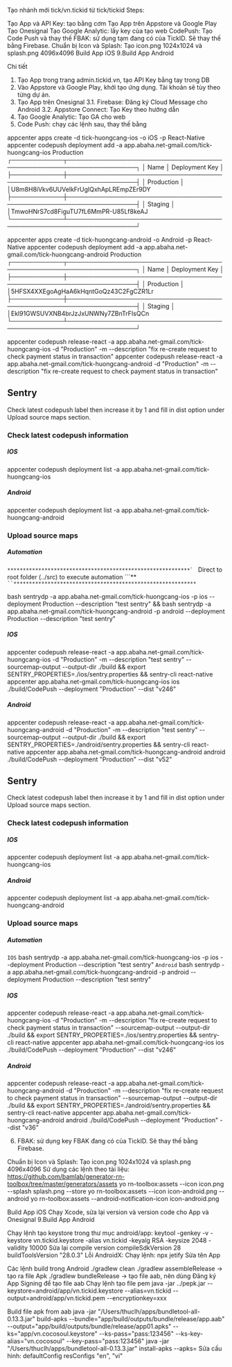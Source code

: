 Tạo nhánh mới tick/vn.tickid từ tick/tickid
Steps:

Tạo App và API Key: tạo bằng cơm
Tạo App trên Appstore và Google Play
Tạo Onesignal
Tạo Google Analytic: lấy key của tạo web
CodePush: Tạo Code Push và thay thế
FBAK: sử dụng tạm đang có của TickID. Sẽ thay thế bằng Firebase.
Chuẩn bị Icon và Splash: Tạo icon.png 1024x1024 và splash.png 4096x4096
Build App iOS
9.Build App Android

Chi tiết
1. Tạo App trong trang admin.tickid.vn, tạo API Key bằng tay trong DB
2. Vào Appstore và Google Play, khởi tạo ứng dụng. Tài khoản sẽ tùy theo từng dự án.
3. Tạo App trên Onesignal
	3.1. Firebase: Đăng ký Cloud Message cho Android
	3.2. Appstore Connect: Tạo Key theo hướng dẫn 
4. Tạo Google Analytic: Tạo GA cho web
5. Code Push: chạy các lệnh sau, thay thế bằng 

appcenter apps create -d tick-huongcang-ios -o iOS -p React-Native
appcenter codepush deployment add -a app.abaha.net-gmail.com/tick-huongcang-ios Production
┌────────────┬──────────────────────────────────────────────────────────────────┐
│ Name │ Deployment Key │
├────────────┼──────────────────────────────────────────────────────────────────┤
│ Production │ │U8m8H8iVkv6UUVelkFrUgIQxhApLREmpZEr9DY
├────────────┼──────────────────────────────────────────────────────────────────┤
│ Staging │ │TmwoHNrS7cd8FiguTU7fL6MmPR-U85Lf8keAJ
└────────────┴──────────────────────────────────────────────────────────────────┘

appcenter apps create -d tick-huongcang-android -o Android -p React-Native
appcenter codepush deployment add -a app.abaha.net-gmail.com/tick-huongcang-android Production
┌────────────┬──────────────────────────────────────────────────────────────────┐
│ Name │ Deployment Key │
├────────────┼──────────────────────────────────────────────────────────────────┤
│ Production │ │5HFSX4XXEgoAgHaA6kHqntGoQz43C2FgCZR1Lr
├────────────┼──────────────────────────────────────────────────────────────────┤
│ Staging │ │Ekl91GWSUVXNB4brJzJxUNWNy7ZBnTrFIsQCn
└────────────┴──────────────────────────────────────────────────────────────────┘

appcenter codepush release-react -a app.abaha.net-gmail.com/tick-huongcang-ios -d "Production" -m --description "fix re-create request to check payment status in transaction"
appcenter codepush release-react -a app.abaha.net-gmail.com/tick-huongcang-android -d "Production" -m --description "fix re-create request to check payment status in transaction"

## Sentry
Check latest codepush label then increase it by 1 and fill in dist option under Upload source maps section.

### Check latest codepush information
##### IOS
appcenter codepush deployment list -a app.abaha.net-gmail.com/tick-huongcang-ios
##### Android
appcenter codepush deployment list -a app.abaha.net-gmail.com/tick-huongcang-android

### Upload source maps
##### Automation
``***********************************************************`
`` Direct to root folder (../src) to execute automation ```**`
``***********************************************************`

bash sentrydp -a app.abaha.net-gmail.com/tick-huongcang-ios -p ios --deployment Production --description "test sentry" &&
bash sentrydp -a app.abaha.net-gmail.com/tick-huongcang-android -p android --deployment Production --description "test sentry"
##### IOS

appcenter codepush release-react -a app.abaha.net-gmail.com/tick-huongcang-ios -d "Production" -m --description "test sentry" --sourcemap-output --output-dir ./build && export SENTRY_PROPERTIES=./ios/sentry.properties && sentry-cli react-native appcenter app.abaha.net-gmail.com/tick-huongcang-ios ios ./build/CodePush --deployment "Production" --dist "v246"
##### Android

appcenter codepush release-react -a app.abaha.net-gmail.com/tick-huongcang-android -d "Production" -m --description "test sentry" --sourcemap-output --output-dir ./build && export SENTRY_PROPERTIES=./android/sentry.properties && sentry-cli react-native appcenter app.abaha.net-gmail.com/tick-huongcang-android android ./build/CodePush --deployment "Production" --dist "v52"


## Sentry
Check latest codepush label then increase it by 1 and fill in dist option under Upload source maps section.

### Check latest codepush information

##### IOS
appcenter codepush deployment list -a app.abaha.net-gmail.com/tick-huongcang-ios
##### Android
appcenter codepush deployment list -a app.abaha.net-gmail.com/tick-huongcang-android


### Upload source maps

##### Automation
`IOS`
bash sentrydp -a app.abaha.net-gmail.com/tick-huongcang-ios -p ios --deployment Production --description "test sentry"
`Android`
bash sentrydp -a app.abaha.net-gmail.com/tick-huongcang-android -p android --deployment Production --description "test sentry"

##### IOS
appcenter codepush release-react -a app.abaha.net-gmail.com/tick-huongcang-ios -d "Production" -m --description "fix re-create request to check payment status in transaction" --sourcemap-output --output-dir ./build && export SENTRY_PROPERTIES=./ios/sentry.properties && sentry-cli react-native appcenter app.abaha.net-gmail.com/tick-huongcang-ios ios ./build/CodePush --deployment "Production" --dist "v246"

##### Android
appcenter codepush release-react -a app.abaha.net-gmail.com/tick-huongcang-android -d "Production" -m --description "fix re-create request to check payment status in transaction" --sourcemap-output --output-dir ./build && export SENTRY_PROPERTIES=./android/sentry.properties && sentry-cli react-native appcenter app.abaha.net-gmail.com/tick-huongcang-android android ./build/CodePush --deployment "Production" --dist "v36"


6. FBAK: sử dụng key FBAK đang có của TickID. Sẽ thay thế bằng Firebase. 

Chuẩn bị Icon và Splash: Tạo icon.png 1024x1024 và splash.png 4096x4096
Sử dụng các lệnh theo tài liệu: https://github.com/bamlab/generator-rn-toolbox/tree/master/generators/assets
yo rn-toolbox:assets --icon icon.png --splash splash.png --store
yo rn-toolbox:assets --icon icon-android.png --android
yo rn-toolbox:assets --android-notification-icon icon-android.png

Build App iOS
Chạy Xcode, sửa lại version và version code cho App và Onesignal
9.Build App Android

Chạy lệnh tạo keystore trong thư mục android/app:
keytool -genkey -v -keystore vn.tickid.keystore -alias vn.tickid -keyalg RSA -keysize 2048 -validity 10000
Sửa lại compile version
compileSdkVersion 28
buildToolsVersion "28.0.3"
Lỗi AndroidX: Chạy lệnh:
npx jetify
Sửa tên App

Các lệnh build trong Android
./gradlew clean
./gradlew assembleRelease -> tạo ra file Apk
./gradlew bundleRelease -> tạo file aab, nên dùng
Đăng ký App Signing để tạo file aab
Chạy lệnh tạo file pem
java -jar ../pepk.jar --keystore=android/app/vn.tickid.keystore --alias=vn.tickid --output=android/app/vn.tickid.pem --encryptionkey=xxx

Build file apk from aab
java -jar "/Users/thuclh/apps/bundletool-all-0.13.3.jar" build-apks --bundle="app/build/outputs/bundle/release/app.aab" --output="app/build/outputs/bundle/release/app01.apks" --ks="app/vn.cocosoul.keystore" --ks-pass="pass:123456" --ks-key-alias="vn.cocosoul" --key-pass="pass:123456"
java -jar "/Users/thuclh/apps/bundletool-all-0.13.3.jar" install-apks --apks=
Sửa cấu hình:
defaultConfig
resConfigs "en", "vi"
